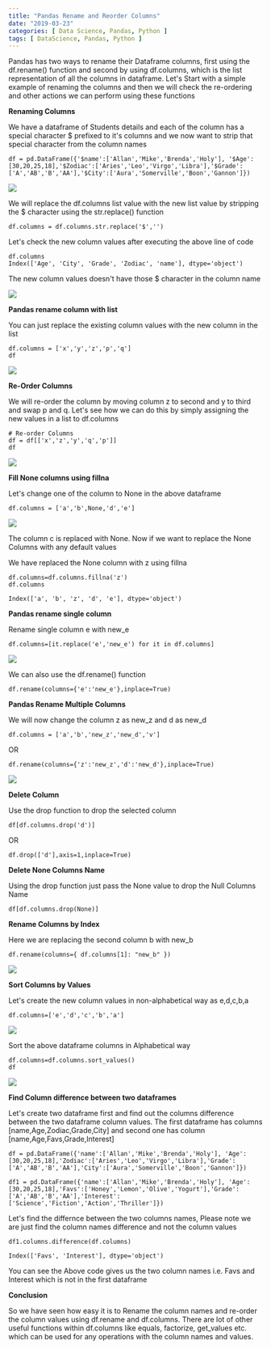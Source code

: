 ```yaml
---
title: "Pandas Rename and Reorder Columns"
date: "2019-03-23"
categories: [ Data Science, Pandas, Python ]
tags: [ DataScience, Pandas, Python ]
---
```


Pandas has two ways to rename their Dataframe columns, first using the df.rename() function and second by using df.columns, which is the list representation of all the columns in dataframe. Let's Start with a simple example of renaming the columns and then we will check the re-ordering and other actions we can perform using these functions

**Renaming Columns**

We have a dataframe of Students details and each of the column has a special character $ prefixed to it's columns and we now want to strip that special character from the column names

```
df = pd.DataFrame({'$name':['Allan','Mike','Brenda','Holy'], '$Age': [30,20,25,18],'$Zodiac':['Aries','Leo','Virgo','Libra'],'$Grade':['A','AB','B','AA'],'$City':['Aura','Somerville','Boon','Gannon']})
```

![](/images/2019/03/image-12.png)

We will replace the df.columns list value with the new list value by stripping the $ character using the str.replace() function

```
df.columns = df.columns.str.replace('$','')
```

Let's check the new column values after executing the above line of code

```
df.columns
Index(['Age', 'City', 'Grade', 'Zodiac', 'name'], dtype='object')
```

The new column values doesn't have those $ character in the column name

![](/images/2019/03/image-13.png)

**Pandas rename column with list**

You can just replace the existing column values with the new column in the list

```
df.columns = ['x','y','z','p','q']
df
```

![](/images/2019/03/image-14.png)

**Re-Order Columns**

We will re-order the column by moving column z to second and y to third and swap p and q. Let's see how we can do this by simply assigning the new values in a list to df.columns

```
# Re-order Columns
df = df[['x','z','y','q','p']]
df
```

![](/images/2019/03/image-15.png)

**Fill None columns using fillna**

Let's change one of the column to None in the above dataframe

```
df.columns = ['a','b',None,'d','e']
```

![](/images/2019/03/image-16.png)

The column c is replaced with None. Now if we want to replace the None Columns with any default values

We have replaced the None column with z using fillna

```
df.columns=df.columns.fillna('z')
df.columns

Index(['a', 'b', 'z', 'd', 'e'], dtype='object')
```

**Pandas rename single column**

Rename single column e with new\_e

```
df.columns=[it.replace('e','new_e') for it in df.columns]
```

![](/images/2019/03/image-17.png)

We can also use the df.rename() function

```
df.rename(columns={'e':'new_e'},inplace=True)
```

**Pandas Rename Multiple Columns**

We will now change the column z as new\_z and d as new\_d

```
df.columns = ['a','b','new_z','new_d','v']
```

OR

```
df.rename(columns={'z':'new_z','d':'new_d'},inplace=True)
```

![](/images/2019/03/image-18.png)

**Delete Column**

Use the drop function to drop the selected column

```
df[df.columns.drop('d')]
```

OR

```
df.drop(['d'],axis=1,inplace=True)
```

**Delete None Columns Name**

Using the drop function just pass the None value to drop the Null Columns Name

```
df[df.columns.drop(None)]
```

**Rename Columns by Index**

Here we are replacing the second column b with new\_b

```
df.rename(columns={ df.columns[1]: "new_b" })
```

![](/images/2019/03/image-19.png)

**Sort Columns by Values**

Let's create the new column values in non-alphabetical way as e,d,c,b,a

```
df.columns=['e','d','c','b','a']
```

![](/images/2019/03/image-20.png)

Sort the above dataframe columns in Alphabetical way

```
df.columns=df.columns.sort_values()
df
```

![](/images/2019/03/image-21.png)

**Find Column difference between two dataframes**

Let's create two dataframe first and find out the columns difference between the two dataframe column values. The first dataframe has columns \[name,Age,Zodiac,Grade,City\] and second one has column \[name,Age,Favs,Grade,Interest\]

```
df = pd.DataFrame({'name':['Allan','Mike','Brenda','Holy'], 'Age': [30,20,25,18],'Zodiac':['Aries','Leo','Virgo','Libra'],'Grade':['A','AB','B','AA'],'City':['Aura','Somerville','Boon','Gannon']})

df1 = pd.DataFrame({'name':['Allan','Mike','Brenda','Holy'], 'Age': [30,20,25,18],'Favs':['Honey','Lemon','Olive','Yogurt'],'Grade':['A','AB','B','AA'],'Interest':['Science','Fiction','Action','Thriller']})
```

Let's find the differnce between the two columns names, Please note we are just find the column names difference and not the column values

```
df1.columns.difference(df.columns)
```

```
Index(['Favs', 'Interest'], dtype='object')
```

You can see the Above code gives us the two column names i.e. Favs and Interest which is not in the first dataframe

**Conclusion**

So we have seen how easy it is to Rename the column names and re-order the column values using df.rename and df.columns. There are lot of other useful functions within df.columns like equals, factorize, get\_values etc. which can be used for any operations with the column names and values.

